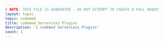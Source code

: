 ```yaml
---
# NOTE: THIS FILE IS GENERATED - DO NOT ATTEMPT TO CREATE A PULL REQUEST TO UPDATE THE DATA. 
layout: topic
topic: codemod
title: codemod ServerLess Plugins
description: '1 codemod ServerLess Plugins'
count: 1
---
```

